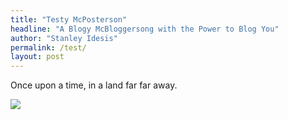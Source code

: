 ```yaml
---
title: "Testy McPosterson"
headline: "A Blogy McBloggersong with the Power to Blog You"
author: "Stanley Idesis"
permalink: /test/
layout: post
---
```

Once upon a time, in a land far far away.

![](https://images.unsplash.com/photo-1533593673317-24a13bb68966?ixlib=rb-0.3.5&ixid=eyJhcHBfaWQiOjEyMDd9&s=3a7e14cd4ccea148513e1bbbbc650ff2&auto=format&fit=crop&w=975&q=80)
